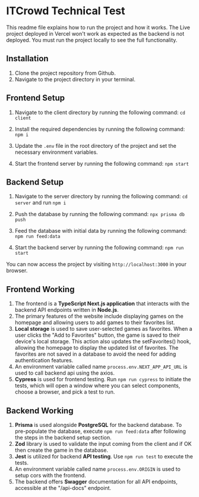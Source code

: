 # ITCrowd Technical Test

This readme file explains how to run the project and how it works.
The Live project deployed in Vercel won't work as expected as the backend is not deployed. You must run the project locally to see the full functionality.

## Installation

1. Clone the project repository from Github.
2. Navigate to the project directory in your terminal.

## Frontend Setup

1. Navigate to the client directory by running the following command: `cd client`

2. Install the required dependencies by running the following command: `npm i`

3. Update the `.env` file in the root directory of the project and set the necessary environment variables.

4. Start the frontend server by running the following command: `npm start`

## Backend Setup

1.  Navigate to the server directory by running the following command: `cd server` and run `npm i`

2.  Push the database by running the following command: `npx prisma db push`

3.  Feed the database with initial data by running the following command: `npm run feed:data`

4.  Start the backend server by running the following command: `npm run start`

You can now access the project by visiting `http://localhost:3000` in your browser.

## Frontend Working

1. The frontend is a **TypeScript Next.js application** that interacts with the backend API endpoints written in **Node.js**.
2. The primary features of the website include displaying games on the homepage and allowing users to add games to their favorites list.
3. **Local storage** is used to save user-selected games as favorites. When a user clicks the "Add to Favorites" button, the game is saved to their device's local storage. This action also updates the setFavorites() hook, allowing the homepage to display the updated list of favorites. The favorites are not saved in a database to avoid the need for adding authentication features.
4. An environment variable called name `process.env.NEXT_APP_API_URL` is used to call backend api using the axios.
5. **Cypress** is used for frontend testing. Run `npm run cypress` to initiate the tests, which will open a window where you can select components, choose a browser, and pick a test to run.

## Backend Working

1. **Prisma** is used alongside **PostgreSQL** for the backend database. To pre-populate the database, execute `npm run feed:data` after following the steps in the backend setup section.
2. **Zod** library is used to validate the input coming from the client and if OK then create the game in the database.
3. **Jest** is utilized for backend **API testing**. Use `npm run test` to execute the tests.
4. An environment variable called name `process.env.ORIGIN` is used to setup cors with the frontend.
5. The backend offers **Swagger** documentation for all API endpoints, accessible at the "/api-docs" endpoint.
